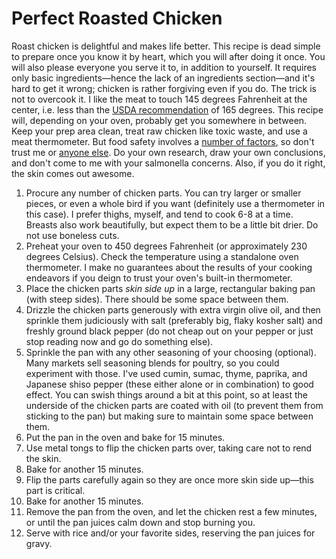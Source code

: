 # Perfect Roasted Chicken

Roast chicken is delightful and makes life better. This recipe is dead simple to prepare once you know it by heart, which you will after doing it once. You will also please everyone you serve it to, in addition to yourself. It requires only basic ingredients—hence the lack of an ingredients section—and it's hard to get it wrong; chicken is rather forgiving even if you do. The trick is not to overcook it. I like the meat to touch 145 degrees Fahrenheit at the center, i.e. less than the [USDA recommendation](https://www.foodsafety.gov/keep/charts/meatchart.html) of 165 degrees. This recipe will, depending on your oven, probably get you somewhere in between. Keep your prep area clean, treat raw chicken like toxic waste, and use a meat thermometer. But food safety involves a [number of factors](http://blog2.thermoworks.com/2016/04/thermal-tips-simple-roasted-chicken/), so don't trust me or [anyone else](http://www.barfblog.com/2017/03/cookbooks-give-readers-mostly-bad-advice-on-food-safety/). Do your own research, draw your own conclusions, and don't come to me with your salmonella concerns. Also, if you do it right, the skin comes out awesome.

1. Procure any number of chicken parts. You can try larger or smaller pieces, or even a whole bird if you want (definitely use a thermometer in this case). I prefer thighs, myself, and tend to cook 6-8 at a time. Breasts also work beautifully, but expect them to be a little bit drier. Do not use boneless cuts.
2. Preheat your oven to 450 degrees Fahrenheit (or approximately 230 degrees Celsius). Check the temperature using a standalone oven thermometer. I make no guarantees about the results of your cooking endeavors if you deign to trust your oven's built-in thermometer.
3. Place the chicken parts _skin side up_ in a large, rectangular baking pan (with steep sides). There should be some space between them.
4. Drizzle the chicken parts generously with extra virgin olive oil, and then sprinkle them judiciously with salt (preferably big, flaky kosher salt) and freshly ground black pepper (do not cheap out on your pepper or just stop reading now and go do something else).
5. Sprinkle the pan with any other seasoning of your choosing (optional). Many markets sell seasoning blends for poultry, so you could experiment with those. I've used cumin, sumac, thyme, paprika, and Japanese shiso pepper (these either alone or in combination) to good effect. You can swish things around a bit at this point, so at least the underside of the chicken parts are coated with oil (to prevent them from sticking to the pan) but making sure to maintain some space between them.
6. Put the pan in the oven and bake for 15 minutes.
7. Use metal tongs to flip the chicken parts over, taking care not to rend the skin.
8. Bake for another 15 minutes.
9. Flip the parts carefully again so they are once more skin side up—this part is critical.
10. Bake for another 15 minutes.
11. Remove the pan from the oven, and let the chicken rest a few minutes, or until the pan juices calm down and stop burning you.
12. Serve with rice and/or your favorite sides, reserving the pan juices for gravy.
